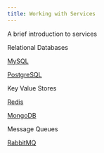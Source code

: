 ```yaml
---
title: Working with Services
---
```


A brief introduction to services

Relational Databases

[MySQL](mysql.html)

[PostgreSQL](postgresql.html)

Key Value Stores

[Redis](redis.html)

[MongoDB](mongodb.html)

Message Queues

[RabbitMQ](rabbit.html)
